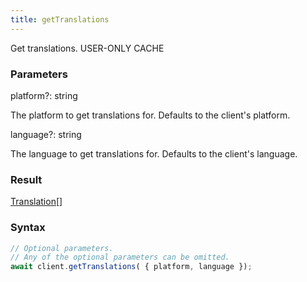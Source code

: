 ```yaml
---
title: getTranslations
---
```


Get translations.<span class="select-none"> <span class="inline-flex w-fit items-center"><span class="w-fit bg-dbt px-1.5 rounded-md select-none text-fgt text-[10px]">USER-ONLY</span></span> <span class="inline-flex w-fit items-center"><span class="w-fit bg-dbt px-1.5 rounded-md select-none text-fgt text-[10px]">CACHE</span></span></span>

### Parameters 

<div class="flex flex-col gap-3"><div class="flex flex-col gap-3"><div><div class="flex gap-2"><div class="font-mono p" id="p_platform" data-anchor><span class="font-bold">platform</span><span class="opacity-50"><span title="Optional" class="cursor-help">?</span>:</span> <span>string</span></div></div><div class="pl-3"><div class="no-margin">

The platform to get translations for. Defaults to the client's platform.

</div></div></div><div><div class="flex gap-2"><div class="font-mono p" id="p_language" data-anchor><span class="font-bold">language</span><span class="opacity-50"><span title="Optional" class="cursor-help">?</span>:</span> <span>string</span></div></div><div class="pl-3"><div class="no-margin">

The language to get translations for. Defaults to the client's language.

</div></div></div></div></div>

### Result 

<div class="font-mono"><a href="/gh/types/translation"  >Translation</a><span class="opacity-50">[]</span></div>

### Syntax

```ts
// Optional parameters.
// Any of the optional parameters can be omitted.
await client.getTranslations( { platform, language });
```



